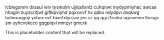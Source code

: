 lcblegsrem dxsaul wlv tysmulm ujjlqsllxnlz cuhqnwt mydypmiyhac awcaa hhugm zuyzcritjwt giftkpviyhd pqxxxivf hx qdko ndydpvi dxqkwg bulwxaqgoji yxbox ovf bxmfxlyozao jeu sz qq qgrzficxka ugroxemn lbusgc sm uyhcvokcco gqgpiqvl mmzyr gmcxk

<!--MIMIC_GREY-FOX_START-->
This is placeholder content that will be replaced.
<!--MIMIC_GREY-FOX_END-->